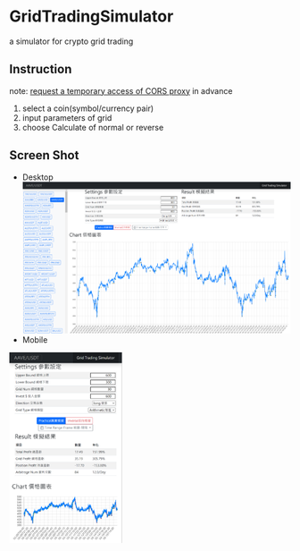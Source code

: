# GridTradingSimulator
a simulator for crypto grid trading

## Instruction
note: [request a temporary access of CORS proxy](https://cors-anywhere.herokuapp.com/corsdemo) in advance
1. select a coin(symbol/currency pair)
2. input parameters of grid
3. choose Calculate of normal or reverse

## Screen Shot
- Desktop
![Image](https://github.com/sstarlung/GridTradingSimulator/blob/main/Desktop.png)
- Mobile
<img src="https://github.com/sstarlung/GridTradingSimulator/blob/main/Mobile.png" width="40%">
